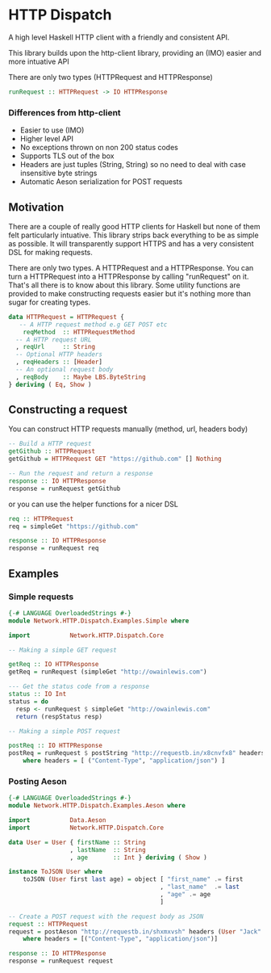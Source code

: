 # HTTP Dispatch

A high level Haskell HTTP client with a friendly and consistent API.

This library builds upon the http-client library, providing an (IMO) easier and more intuative API

There are only two types (HTTPRequest and HTTPResponse)

```haskell
runRequest :: HTTPRequest -> IO HTTPResponse
```

### Differences from http-client

* Easier to use (IMO)
* Higher level API
* No exceptions thrown on non 200 status codes
* Supports TLS out of the box
* Headers are just tuples (String, String) so no need to deal with case insensitive byte strings
* Automatic Aeson serialization for POST requests

## Motivation

There are a couple of really good HTTP clients for Haskell but none of them felt particularly intuative. 
This library strips back everything to be as simple as possible. It will transparently support HTTPS and has a very
consistent DSL for making requests.

There are only two types. A HTTPRequest and a HTTPResponse. You can turn a HTTPRequest into a HTTPResponse by calling
"runRequest" on it. That's all there is to know about this library. Some utility functions are provided to make 
constructing requests easier but it's nothing more than sugar for creating types.

```haskell
data HTTPRequest = HTTPRequest {
   -- A HTTP request method e.g GET POST etc
    reqMethod  :: HTTPRequestMethod
  -- A HTTP request URL
  , reqUrl     :: String
  -- Optional HTTP headers
  , reqHeaders :: [Header]
  -- An optional request body
  , reqBody    :: Maybe LBS.ByteString
} deriving ( Eq, Show )

```

## Constructing a request

You can construct HTTP requests manually (method, url, headers body)

```haskell
-- Build a HTTP request
getGithub :: HTTPRequest
getGithub = HTTPRequest GET "https://github.com" [] Nothing

-- Run the request and return a response
response :: IO HTTPResponse
response = runRequest getGithub
```

or you can use the helper functions for a nicer DSL

```haskell
req :: HTTPRequest
req = simpleGet "https://github.com"

response :: IO HTTPResponse
response = runRequest req
```

## Examples

### Simple requests

```haskell
{-# LANGUAGE OverloadedStrings #-}
module Network.HTTP.Dispatch.Examples.Simple where

import           Network.HTTP.Dispatch.Core

-- Making a simple GET request

getReq :: IO HTTPResponse
getReq = runRequest (simpleGet "http://owainlewis.com")

--- Get the status code from a response
status :: IO Int
status = do
  resp <- runRequest $ simpleGet "http://owainlewis.com"
  return (respStatus resp)

-- Making a simple POST request

postReq :: IO HTTPResponse
postReq = runRequest $ postString "http://requestb.in/x8cnvfx8" headers "Hello, World!"
    where headers = [ ("Content-Type", "application/json") ]
```

### Posting Aeson

```haskell
{-# LANGUAGE OverloadedStrings #-}
module Network.HTTP.Dispatch.Examples.Aeson where

import           Data.Aeson
import           Network.HTTP.Dispatch.Core

data User = User { firstName :: String
                 , lastName  :: String
                 , age       :: Int } deriving ( Show )

instance ToJSON User where
    toJSON (User first last age) = object [ "first_name" .= first
                                          , "last_name"  .= last
                                          , "age" .= age
                                          ]

-- Create a POST request with the request body as JSON
request :: HTTPRequest
request = postAeson "http://requestb.in/shxmxvsh" headers (User "Jack" "Dorsey" 30)
    where headers = [("Content-Type", "application/json")]

response :: IO HTTPResponse
response = runRequest request
```
